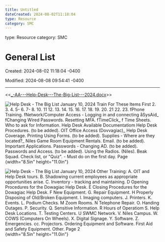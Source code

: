 ```yaml
---
title: Untitled
dateCreated: 2024-08-02T11:18:04
type: Resource
category: SMC
---
```

type: Resource
category: SMC

# General List

Created: 2024-08-02 11:18:04 -0400

Modified: 2024-08-08 09:54:41 -0400

---

<<[_-AA---Help-Desk---The-Big-List---2024.docx](../../Attachments/_-AA---Help-Desk---The-Big-List---2024.docx)>>

![Help Desk - The Big List January 10, 2024 Train For These Items First 2. 3. 4. 5- 6. 7- 8. 10. 11 12. 13. 14. 15. 16. 17. 18. 19. 20. 21 22. 23. fPhone Training. fNetwork/Computer Access - Logging in and connecting åSysAid_ fChanging Wired Passwords. Resetting MFA. fTimeClick_ f Time Sheets. Who to ask for Information. Help Desk Available Documentatiom Help Desk Procedures. (to be added). OIT Office Access (Dovvagiac)_ Help Desk Coverage. Printing Using Forms. (to be added). Supplies - Where are they located?_ Niles Game Room Equipment Rentals. Email. (to be added). Important Applications. Passwords - Changing AD. (to be added). Passwords and Access. (to be added). Using the Radios. (Niles). Beak Squad. Check list, or "Quiz". - Must do on the first day. Page ](../../Attachments/Help-Desk-General-List-image1.png){width="8.5in" height="11.0in"}

![Help Desk - The Big List January 10, 2024 Other Training: A. OIT and Help Desk tours. B. Shadowing current employees as appropriate opportunities arise. C. Inventory - tracking and maintaining. D Opening Procedures for the Dowagiac Help Desk. E Closing Procedures for the Dowagiac Help Desk. F New Equipment. G. Repair Equipment. H Properly Disposing of Old/Broken Equipment. l. Imaging computers. J. Printers. K. Events. L. Podium Checks. M Zoom Rooms. N Telephone Repair. O. Handing Outages. P. Security. Q. Sensitive Information. R Hours of Operatiom S. Help Desk Locations. T. Testing Centers. U SWMC Network. V. Niles Campus. W. COWS (Computers On Wheels). X. Digital Signage. Y. Software. Z. Emergencies. cc. Projectors. Ordering Equipment and Software. First Aid and Safety Equipment. Other. Page 2 ](../../Attachments/Help-Desk-General-List-image2.png){width="8.5in" height="11.0in"}




